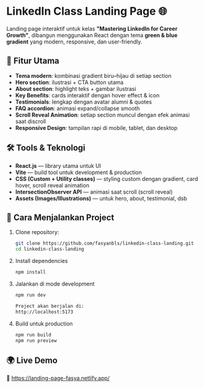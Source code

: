 # LinkedIn Class Landing Page 🌐

Landing page interaktif untuk kelas **"Mastering LinkedIn for Career Growth"**, dibangun menggunakan React dengan tema **green & blue gradient** yang modern, responsive, dan user-friendly.  


## 📸 Fitur Utama
- **Tema modern**: kombinasi gradient biru–hijau di setiap section
- **Hero section**: ilustrasi + CTA button utama
- **About section**: highlight teks + gambar ilustrasi
- **Key Benefits**: cards interaktif dengan hover effect & icon
- **Testimonials**: lengkap dengan avatar alumni & quotes
- **FAQ accordion**: animasi expand/collapse smooth
- **Scroll Reveal Animation**: setiap section muncul dengan efek animasi saat discroll
- **Responsive Design**: tampilan rapi di mobile, tablet, dan desktop


## 🛠 Tools & Teknologi

- **React.js** — library utama untuk UI  
- **Vite** — build tool untuk development & production  
- **CSS (Custom + Utility classes)** — styling custom dengan gradient, card hover, scroll reveal animation  
- **IntersectionObserver API** — animasi saat scroll (scroll reveal)  
- **Assets (Images/Illustrations)** — untuk hero, about, testimonial, dsb  


## 🚀 Cara Menjalankan Project

1. Clone repository:
   ```bash
   git clone https://github.com/fasyanbls/linkedin-class-landing.git
   cd linkedin-class-landing

2. Install dependencies
   ```bash
   npm install

3. Jalankan di mode development
   ```bash
   npm run dev

   Project akan berjalan di:
   http://localhost:5173

4. Build untuk production
   ```bash
   npm run build
   npm run preview

## 🌍 Live Demo

🔗 https://landing-page-fasya.netlify.app/ 